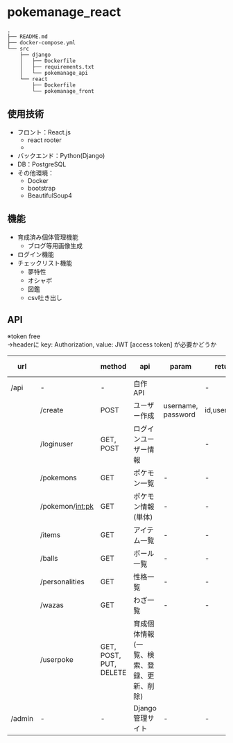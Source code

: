 # pokemanage_react

```
.
├── README.md
├── docker-compose.yml
└── src
    ├── django
    │   ├── Dockerfile
    │   ├── requirements.txt
    │   └── pokemanage_api
    └── react
        ├── Dockerfile
        └── pokemanage_front
```

## 使用技術
- フロント：React.js 
    - react rooter
    - 
- バックエンド：Python(Django) 
- DB：PostgreSQL
- その他環境： 
    - Docker
    - bootstrap
    - BeautifulSoup4

## 機能
- 育成済み個体管理機能
    - ブログ等用画像生成
- ログイン機能
- チェックリスト機能
    - 夢特性
    - オシャボ
    - 図鑑
    - csv吐き出し

## API

※token free  
→headerに key: Authorization, value: JWT [access token] が必要かどうか

| url |  | method | api | param | return | token free |
| - | - | - | - | - | - | - |
| /api | - | - | 自作API |  | - | - |
|  | /create | POST | ユーザー作成 | username, password | id,username | ○ |
|  | /loginuser | GET, POST | ログインユーザー情報 |  | - | × |
|  | /pokemons | GET | ポケモン一覧 | - | - | × |
|  | /pokemon/<int:pk> | GET | ポケモン情報(単体) | - | - | × |
|  | /items | GET | アイテム一覧 | - | - | × |
|  | /balls | GET | ボール一覧 | - | - | × |
|  | /personalities | GET | 性格一覧 | - | - | × |
|  | /wazas | GET | わざ一覧 | - | - | × |
|  | /userpoke | GET, POST, PUT, DELETE | 育成個体情報(一覧、検索、登録、更新、削除) |  |  | × |
| /admin | - | - | Django管理サイト | - | - | - |

